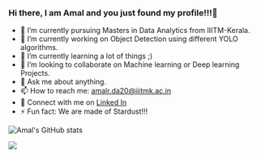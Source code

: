 ### Hi there, I am Amal and you just found my profile!!!👋

- 👀 I’m currently pursuing Masters in Data Analytics from IIITM-Kerala.
- 🔭 I’m currently working on Object Detection using different YOLO algorithms.
- 🌱 I’m currently learning a lot of things ;)
- 👯 I’m looking to collaborate on Machine learning or Deep learning Projects.
- 💬 Ask me about anything.
- 📫 How to reach me: amalr.da20@iiitmk.ac.in
- 🌠 Connect with me on [Linked In](https://www.linkedin.com/in/amal-r-iiitmk/)
- ⚡ Fun fact: We are made of Stardust!!!

![Amal's GitHub stats](https://github-readme-stats.vercel.app/api?username=amal-r-17&show_icons=true&theme=radical)

![](https://komarev.com/ghpvc/?username=amal-r-17&color=blue)

